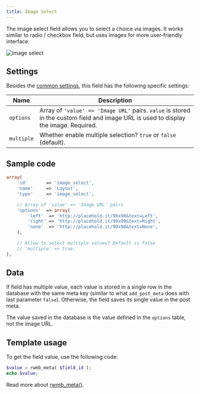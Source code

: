 ```yaml
---
title: Image Select
---
```


The image select field allows you to select a choice via images. It works similar to radio / checkbox field, but uses images for more user-friendly interface.

![image select](https://i.imgur.com/avEo6jC.png)

## Settings

Besides the [common settings](/field-settings/), this field has the following specific settings:

Name | Description
--- | ---
`options` | Array of `'value' => 'Image URL'` pairs. `value` is stored in the custom field and image URL is used to display the image. Required.
`multiple` | Whether enable multiple selection? `true` or `false` (default).

## Sample code

```php
array(
    'id'       => 'image_select',
    'name'     => 'Layout',
    'type'     => 'image_select',

    // Array of 'value' => 'Image URL' pairs
    'options'  => array(
        'left'  => 'http://placehold.it/90x90&text=Left',
        'right' => 'http://placehold.it/90x90&text=Right',
        'none'  => 'http://placehold.it/90x90&text=None',
    ),

    // Allow to select multiple values? Default is false
    // 'multiple' => true,
),
```

## Data

If field has multiple value, each value is stored in a single row in the database with the same meta key (similar to what `add_post_meta` does with last parameter `false`). Otherwise, the field saves its single value in the post meta.

The value saved in the database is the value defined in the `options` table, not the image URL.

## Template usage

To get the field value, use the following code:

```php
$value = rwmb_meta( $field_id );
echo $value;
```

Read more about [rwmb_meta()](/functions/rwmb-meta/).
